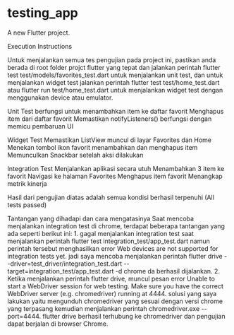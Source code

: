 # testing_app

A new Flutter project.

Execution Instructions

Untuk menjalankan semua tes pengujian pada project ini, pastikan anda berada di root folder projct flutter yang tepat dan jalankan perintah flutter test test/models/favorites_test.dart untuk menjalankan unit test, dan untuk menjalankan widget test jalankan perintah flutter test test/home_test.dart atau flutter run test/home_test.dart  untuk menjalankan widget test dengan menggunakan device atau emulator.

Unit Test
    berfungsi untuk menambahkan item ke daftar favorit
    Menghapus item dari daftar favorit
    Memastikan notifyListeners() berfungsi dengan memicu pembaruan UI

Widget Test
     Memastikan ListView muncul di layar Favorites dan Home
     Menekan tombol ikon favorit menambahkan dan menghapus item
     Memunculkan Snackbar setelah aksi dilakukan

Integration Test
    Menjalankan aplikasi secara utuh
    Menambahkan 3 item ke favorit
    Navigasi ke halaman Favorites
    Menghapus item favorit
    Menangkap metrik kinerja

Hasil dari pengujian diatas adalah semua kondisi berhasil terpenuhi (All tests passed)

Tantangan yang dihadapi dan cara mengatasinya
    Saat mencoba menjalankan integration test di chrome, terdapat beberapa tantangan yang ada seperti berikut ini:
    1. gagal menjalankan integration test saat menjalankan perintah flutter test integration_test/app_test.dart namun perintah tersebut menghasilkan error Web devices are not supported for integration tests yet. jadi saya mencoba menjalankan perintah flutter drive --driver=test_driver/integration_test.dart --target=integration_test/app_test.dart -d chrome da berhasil dijalankan.
    2. Ketika menjalankan perintah flutter drive, muncul pesan error Unable to start a WebDriver session for web testing. Make sure you have the correct WebDriver server (e.g. chromedriver) running at 4444. solusi yang saya lakukan yaitu mengunduh chromedriver yang sesuai dengan versi chrome yang terpasang kemudian menjalankan perintah chromedriver.exe --port=4444. flutter drive berhasil terhubung ke chromedriver dan pengujian dapat berjalan di browser Chrome.
